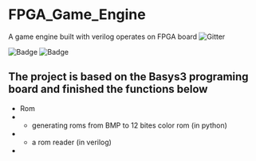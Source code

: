 # FPGA_Game_Engine
A game engine built with verilog operates on FPGA board
![Gitter](https://img.shields.io/badge/Ctrl-C%2BV-yellowgreen.svg)

![Badge](https://img.shields.io/badge/link-996.icu-%23FF4D5B.svg)
![Badge](https://img.shields.io/badge/捞-007.uiuc-%23FF4D5B.svg)

## The project is based on the Basys3 programing board and finished the functions below
- Rom
- - generating roms from BMP to 12 bites color rom (in python)
- - a rom reader (in verilog)
- 
